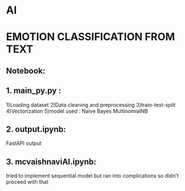 # AI
# EMOTION CLASSIFICATION FROM TEXT
## Notebook:
## 1. main_py.py :

 1)Loading dataset
 2)Data cleaning and preprocessing
 3)train-test-split
 4)Vectorization
 5)model used : Naive Bayes MultinomialNB

## 2. output.ipynb:

FastAPI output

## 3. mcvaishnaviAI.ipynb:

 tried to implement sequential model but ran into complications so didn't proceed with that
 
 




